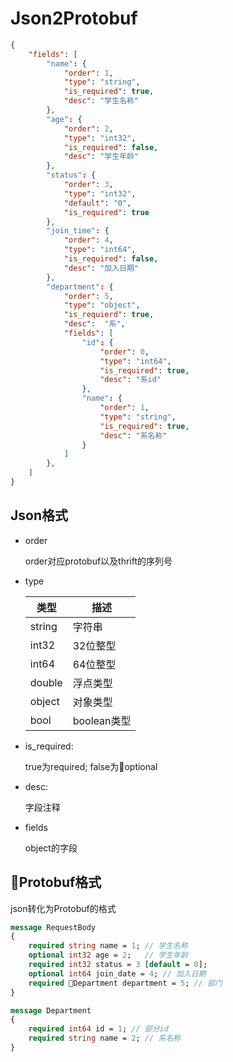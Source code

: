 # Json2Protobuf

``` json
{
    "fields": [
        "name": {
            "order": 1,
            "type": "string",
            "is_required": true,
            "desc": "学生名称"
        },
        "age": {
            "order": 2,
            "type": "int32",
            "is_required": false,
            "desc": "学生年龄"
        },
        "status": {
            "order": 3,
            "type": "int32",
            "default": "0",
            "is_required": true
        },
        "join_time": {
            "order": 4,
            "type": "int64",
            "is_required": false,
            "desc": "加入日期"
        },
        "department": {
            "order": 5,
            "type": "object",
            "is_requierd": true,
            "desc":  "系",
            "fields": [
                "id": {
                    "order": 0,
                    "type": "int64",
                    "is_required": true,
                    "desc": "系id"
                },
                "name": {
                    "order": 1,
                    "type": "string",
                    "is_required": true,
                    "desc": "系名称"
                }
            ]
        },
    ]
}
```

## Json格式

+ order

    order对应protobuf以及thrift的序列号

+ type

    |类型   |描述   |
    |-------|--------|
    |string|字符串|
    |int32|32位整型|
    |int64|64位整型|
    |double|浮点类型|
    |object|对象类型|
    |bool|boolean类型|

+ is_required:

    true为required; false为optional

+ desc:

    字段注释

+ fields

    object的字段

## Protobuf格式

json转化为Protobuf的格式

``` protobuf
message RequestBody
{
    required string name = 1; // 学生名称
    optional int32 age = 2;   // 学生年龄
    required int32 status = 3 [default = 0];
    optional int64 join_date = 4; // 加入日期
    required Department department = 5; // 部门
}

message Department
{
    required int64 id = 1; // 部分id
    required string name = 2; // 系名称
}
```